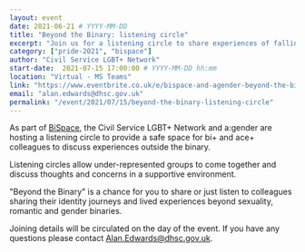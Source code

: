 ```yaml
---
layout: event
date: 2021-06-21 # YYYY-MM-DD
title: "Beyond the Binary: listening circle"
excerpt: "Join us for a listening circle to share experiences of falling outside the sexuality, romantic and gender binaries."
category: ["pride-2021", "bispace"]
author: "Civil Service LGBT+ Network"
start-date:  2021-07-15 17:00:00 # YYYY-MM-DD hh:mm
location: "Virtual - MS Teams"
link: "https://www.eventbrite.co.uk/e/bispace-and-agender-beyond-the-binary-listening-circle-tickets-160222067517"
email: "alan.edwards@dhsc.gov.uk"
permalink: "/event/2021/07/15/beyond-the-binary-listening-circle"
---
```


As part of [BiSpace](https://www.civilservice.lgbt/bispace/), the Civil Service LGBT+ Network and a:gender are hosting a listening circle to provide a safe space for bi+ and ace+ colleagues to discuss experiences outside the binary. 

Listening circles allow under-represented groups to come together and discuss thoughts and concerns in a supportive environment. 

"Beyond the Binary" is a chance for you to share or just listen to colleagues sharing their identity journeys and lived experiences beyond sexuality, romantic and gender binaries.

Joining details will be circulated on the day of the event. If you have any questions please contact Alan.Edwards@dhsc.gov.uk.
